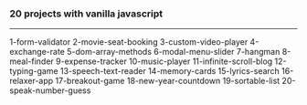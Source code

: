 ### 20 projects with vanilla javascript
---

1-form-validator
2-movie-seat-booking
3-custom-video-player
4-exchange-rate
5-dom-array-methods
6-modal-menu-slider
7-hangman
8-meal-finder
9-expense-tracker
10-music-player
11-infinite-scroll-blog
12-typing-game
13-speech-text-reader
14-memory-cards
15-lyrics-search
16-relaxer-app
17-breakout-game
18-new-year-countdown
19-sortable-list
20-speak-number-guess